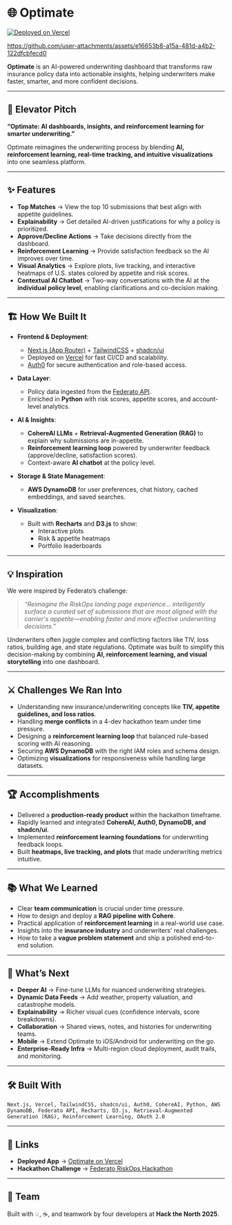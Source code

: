 # 🌐 Optimate  

[![Deployed on Vercel](https://img.shields.io/badge/Live%20Demo-Vercel-blue?logo=vercel)](https://optimate-two.vercel.app/) 

https://github.com/user-attachments/assets/e16653b8-a15a-481d-a4b2-122dfcbfecd0

**Optimate** is an AI-powered underwriting dashboard that transforms raw insurance policy data into actionable insights, helping underwriters make faster, smarter, and more confident decisions.  

---

## 🚀 Elevator Pitch  

**“Optimate: AI dashboards, insights, and reinforcement learning for smarter underwriting.”**  

Optimate reimagines the underwriting process by blending **AI, reinforcement learning, real-time tracking, and intuitive visualizations** into one seamless platform.  

---

## ✨ Features  

- **Top Matches** → View the top 10 submissions that best align with appetite guidelines.  
- **Explainability** → Get detailed AI-driven justifications for why a policy is prioritized.  
- **Approve/Decline Actions** → Take decisions directly from the dashboard.  
- **Reinforcement Learning** → Provide satisfaction feedback so the AI improves over time.  
- **Visual Analytics** → Explore plots, live tracking, and interactive heatmaps of U.S. states colored by appetite and risk scores.  
- **Contextual AI Chatbot** → Two-way conversations with the AI at the **individual policy level**, enabling clarifications and co-decision making.  

---

## 🏗️ How We Built It  

- **Frontend & Deployment**:  
  - [Next.js (App Router)](https://nextjs.org/) + [TailwindCSS](https://tailwindcss.com/) + [shadcn/ui](https://ui.shadcn.com/)  
  - Deployed on [Vercel](https://vercel.com/) for fast CI/CD and scalability.  
  - [Auth0](https://auth0.com/) for secure authentication and role-based access.  

- **Data Layer**:  
  - Policy data ingested from the [Federato API](https://product.federato.ai/).  
  - Enriched in **Python** with risk scores, appetite scores, and account-level analytics.  

- **AI & Insights**:  
  - **CohereAI LLMs** + **Retrieval-Augmented Generation (RAG)** to explain why submissions are in-appetite.  
  - **Reinforcement learning loop** powered by underwriter feedback (approve/decline, satisfaction scores).  
  - Context-aware **AI chatbot** at the policy level.  

- **Storage & State Management**:  
  - **AWS DynamoDB** for user preferences, chat history, cached embeddings, and saved searches.  

- **Visualization**:  
  - Built with **Recharts** and **D3.js** to show:  
    - Interactive plots  
    - Risk & appetite heatmaps  
    - Portfolio leaderboards  

---

## 💡 Inspiration  

We were inspired by Federato’s challenge:  

> *“Reimagine the RiskOps landing page experience… intelligently surface a curated set of submissions that are most aligned with the carrier's appetite—enabling faster and more effective underwriting decisions.”*  

Underwriters often juggle complex and conflicting factors like TIV, loss ratios, building age, and state regulations. Optimate was built to simplify this decision-making by combining **AI, reinforcement learning, and visual storytelling** into one dashboard.  

---

## ⚔️ Challenges We Ran Into  

- Understanding new insurance/underwriting concepts like **TIV, appetite guidelines, and loss ratios**.  
- Handling **merge conflicts** in a 4-dev hackathon team under time pressure.  
- Designing a **reinforcement learning loop** that balanced rule-based scoring with AI reasoning.  
- Securing **AWS DynamoDB** with the right IAM roles and schema design.  
- Optimizing **visualizations** for responsiveness while handling large datasets.  

---

## 🏆 Accomplishments  

- Delivered a **production-ready product** within the hackathon timeframe.  
- Rapidly learned and integrated **CohereAI, Auth0, DynamoDB, and shadcn/ui**.  
- Implemented **reinforcement learning foundations** for underwriting feedback loops.  
- Built **heatmaps, live tracking, and plots** that made underwriting metrics intuitive.  

---

## 📚 What We Learned  

- Clear **team communication** is crucial under time pressure.  
- How to design and deploy a **RAG pipeline with Cohere**.  
- Practical application of **reinforcement learning** in a real-world use case.  
- Insights into the **insurance industry** and underwriters’ real challenges.  
- How to take a **vague problem statement** and ship a polished end-to-end solution.  

---

## 🔮 What’s Next  

- **Deeper AI** → Fine-tune LLMs for nuanced underwriting strategies.  
- **Dynamic Data Feeds** → Add weather, property valuation, and catastrophe models.  
- **Explainability** → Richer visual cues (confidence intervals, score breakdowns).  
- **Collaboration** → Shared views, notes, and histories for underwriting teams.  
- **Mobile** → Extend Optimate to iOS/Android for underwriting on the go.  
- **Enterprise-Ready Infra** → Multi-region cloud deployment, audit trails, and monitoring.  

---

## 🛠️ Built With  

`Next.js, Vercel, TailwindCSS, shadcn/ui, Auth0, CohereAI, Python, AWS DynamoDB, Federato API, Recharts, D3.js, Retrieval-Augmented Generation (RAG), Reinforcement Learning, OAuth 2.0`  

---

## 🔗 Links  

- **Deployed App** → [Optimate on Vercel](https://optimate-two.vercel.app/auth)  
- **Hackathon Challenge** → [Federato RiskOps Hackathon](https://hackthenorth.com/)  

---

## 🙌 Team  

Built with 💡, ☕, and teamwork by four developers at **Hack the North 2025**.  
